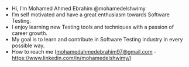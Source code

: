 -  Hi, I’m Mohamed Ahmed Ebrahim @mohamedelshwimy
-  I’m self motivated and have a great enthusiasm towards Software Testing.
-  I enjoy learning new Testing tools and techniques with a passion of career growth.
-  My goal is to learn and contribute in Software Testing industry in every possible way.
-  How to reach me (mohamedahmedebrahim97@gmail.com - https://www.linkedin.com/in/mohamedelshwimy/) 

<!---
mohamedelshwimy/mohamedelshwimy is a ✨ special ✨ repository because its `README.md` (this file) appears on your GitHub profile.
You can click the Preview link to take a look at your changes.
--->
